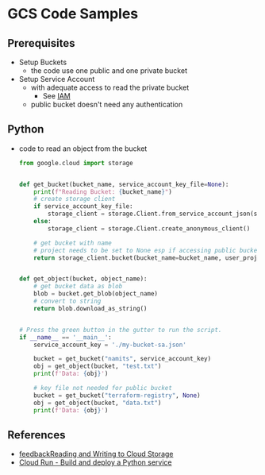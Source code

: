 # GCS Code Samples

## Prerequisites
* Setup Buckets
  - the code use one public and one private bucket
* Setup Service Account
  - with adequate access to read the private bucket
    - See [IAM](IAM.md#sample-scenario)
  - public bucket doesn't need any authentication

## Python

* code to read an object from the bucket
  ```python
  from google.cloud import storage


  def get_bucket(bucket_name, service_account_key_file=None):
      print(f"Reading Bucket: {bucket_name}")
      # create storage client
      if service_account_key_file:
          storage_client = storage.Client.from_service_account_json(service_account_key_file)
      else:
          storage_client = storage.Client.create_anonymous_client()

      # get bucket with name
      # project needs to be set to None esp if accessing public buckets
      return storage_client.bucket(bucket_name=bucket_name, user_project=None)


  def get_object(bucket, object_name):
      # get bucket data as blob
      blob = bucket.get_blob(object_name)
      # convert to string
      return blob.download_as_string()


  # Press the green button in the gutter to run the script.
  if __name__ == '__main__':
      service_account_key = './my-bucket-sa.json'

      bucket = get_bucket("namits", service_account_key)
      obj = get_object(bucket, "test.txt")
      print(f'Data: {obj}')

      # key file not needed for public bucket
      bucket = get_bucket("terraform-registry", None)
      obj = get_object(bucket, "data.txt")
      print(f'Data: {obj}')
  ```


## References
* [feedbackReading and Writing to Cloud Storage](https://cloud.google.com/appengine/docs/standard/python/googlecloudstorageclient/read-write-to-cloud-storage)
* [Cloud Run - Build and deploy a Python service](https://cloud.google.com/run/docs/quickstarts/build-and-deploy/python)

